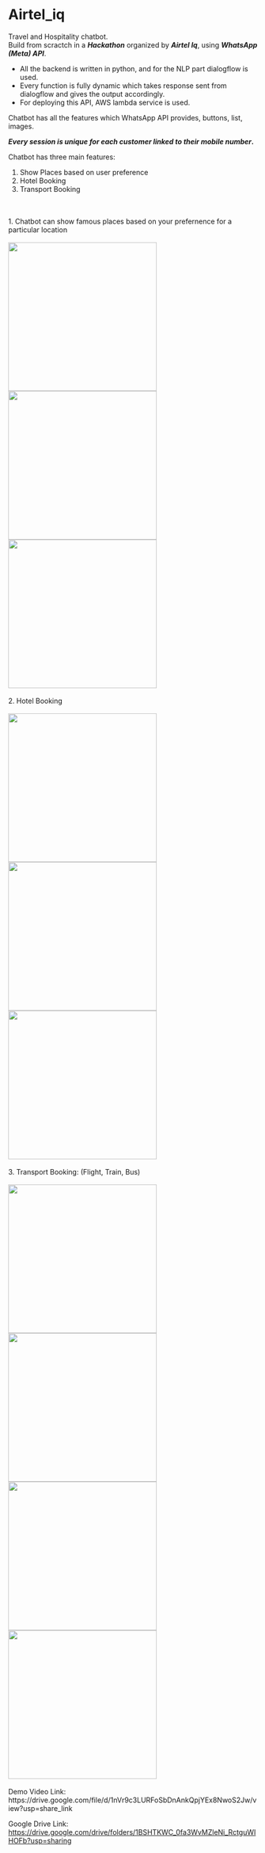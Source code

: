 # Airtel_iq
Travel and Hospitality chatbot.
<br>
Build from scractch in a <b>*Hackathon*</b> organized by <b>*Airtel Iq*</b>, using <b>*WhatsApp (Meta) API*</b>.

<ul>
  <li>All the backend is written in python, and for the NLP part dialogflow is used.</li>
<li>Every function is fully dynamic which takes response sent from dialogflow and gives the output accordingly.</li>
  <li>For deploying this API, AWS lambda service is used.</li>
</ul>

Chatbot has all the features which WhatsApp API provides, buttons, list, images.
<br>

<b>*Every session is unique for each customer linked to their mobile number*.</b>

Chatbot has three main features:
1. Show Places based on user preference
2. Hotel Booking
3. Transport Booking

<br>
<br>
1. Chatbot can show famous places based on your prefernence for a particular location
<br>
<br>
<img width="300px" src="https://github.com/Singhal-Akshat/Airtel_iq/assets/100532934/7ab1188d-73da-426f-b92d-b47d11f56685">
<img width="300px" src="https://github.com/Singhal-Akshat/Airtel_iq/assets/100532934/dc48aff6-9d94-4cb2-a697-5b7e920c31ab">
<img width="300px" src="https://github.com/Singhal-Akshat/Airtel_iq/assets/100532934/54fe56bf-c66a-4b57-b1c0-cd61c762e67f">
<br>
<br>
2. Hotel Booking
<br>
<br>
<img width="300px" src="https://github.com/Singhal-Akshat/Airtel_iq/assets/100532934/a5846554-d326-4e06-9fba-be0129b5649b">
<img width="300px" src="https://github.com/Singhal-Akshat/Airtel_iq/assets/100532934/593363c1-52b0-448d-b692-7c6a84b689fd">
<img width="300px" src="https://github.com/Singhal-Akshat/Airtel_iq/assets/100532934/1ab9a40d-d5dc-40fb-bcd4-2a8789380c1b">
<br>
<br>
3. Transport Booking: (Flight, Train, Bus)
<br>
<br>
<img width="300px" src="https://github.com/Singhal-Akshat/Airtel_iq/assets/100532934/a215c3c3-8cbb-444c-a8fa-9e22d21795e4">
<img width="300px" src="https://github.com/Singhal-Akshat/Airtel_iq/assets/100532934/5ae3a6ea-56ac-4a95-a62c-e5367bebe7b9">
<img width="300px" src="https://github.com/Singhal-Akshat/Airtel_iq/assets/100532934/5336e13f-3443-43e3-9ea9-990d72acd35e">
<img width="300px" src="https://github.com/Singhal-Akshat/Airtel_iq/assets/100532934/cdea5139-8cf3-4cfc-acf4-cefc3712bf93">
<br>
<br>
Demo Video Link: https://drive.google.com/file/d/1nVr9c3LURFoSbDnAnkQpjYEx8NwoS2Jw/view?usp=share_link

Google Drive Link: https://drive.google.com/drive/folders/1BSHTKWC_0fa3WvMZleNi_RctguWIHOFb?usp=sharing
